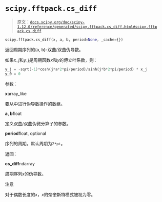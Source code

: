 # `scipy.fftpack.cs_diff`

> 原文：[`docs.scipy.org/doc/scipy-1.12.0/reference/generated/scipy.fftpack.cs_diff.html#scipy.fftpack.cs_diff`](https://docs.scipy.org/doc/scipy-1.12.0/reference/generated/scipy.fftpack.cs_diff.html#scipy.fftpack.cs_diff)

```py
scipy.fftpack.cs_diff(x, a, b, period=None, _cache={})
```

返回周期序列的(a, b)-双曲/双曲伪导数。

如果*x_j*和*y_j*是周期函数*x*和*y*的傅立叶系数，则：

```py
y_j = -sqrt(-1)*cosh(j*a*2*pi/period)/sinh(j*b*2*pi/period) * x_j
y_0 = 0 
```

参数：

**x**array_like

要从中进行伪导数操作的数组。

**a, b**float

定义双曲/双曲伪微分算子的参数。

**period**float, optional

序列的周期。默认周期为`2*pi`。

返回：

**cs_diff**ndarray

周期序列*x*的伪导数。

注意

对于偶数长度的*x*，*x*的奈奎斯特模式被视为零。
